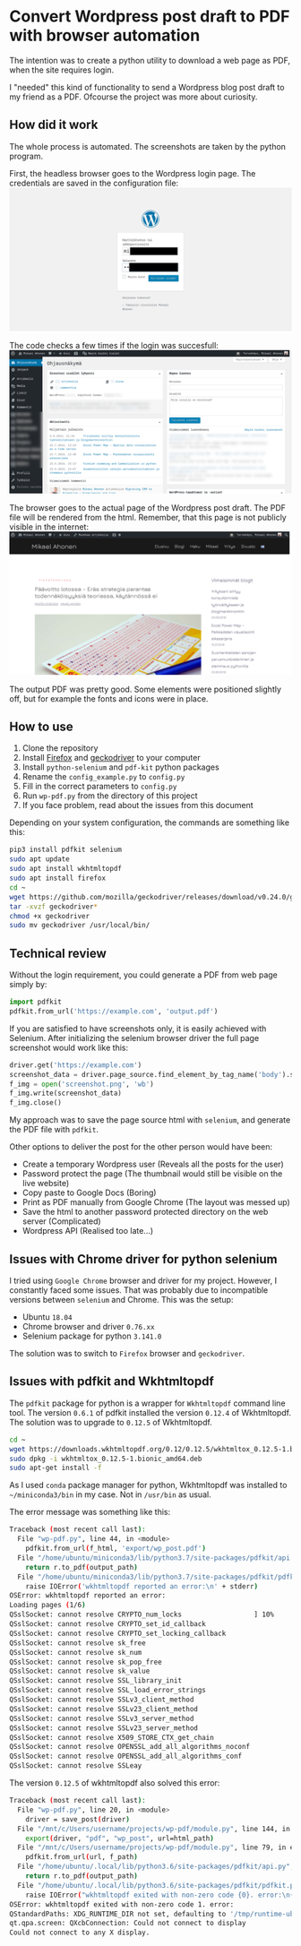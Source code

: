 # Convert Wordpress post draft to PDF with browser automation

The intention was to create a python utility to download a web page as PDF, when the site requires login.

I "needed" this kind of functionality to send a Wordpress blog post draft to my friend as a PDF. Ofcourse the project was more about curiosity.

## How did it work
The whole process is automated. The screenshots are taken by the python program.

First, the headless browser goes to the Wordpress login page. The credentials are saved in the configuration file:
![Wordpress admin panel login to screen to fill the credentials with python selenium.](img/wordpress-login-credentials-fill-selenium-python.png)


The code checks a few times if the login was succesfull:
![Python selenium checks a few times if the login was succesfull.](img/wordpress-verify-selenium-python-login.png)

The browser goes to the actual page of the Wordpress post draft. The PDF file will be rendered from the html. Remember, that this page is not publicly visible in the internet:
![Finally the selenium browser goes to the actual page of the Wordpress post draft.](img/wordpress-post-draft-export-pdf-selenium-python.png)

The output PDF was pretty good. Some elements were positioned slightly off, but for example the fonts and icons were in place.

## How to use
1. Clone the repository
2. Install [Firefox](https://askubuntu.com/questions/997192/how-do-i-install-firefox) and [geckodriver](https://askubuntu.com/questions/870530/how-to-install-geckodriver-in-ubuntu) to your computer
3. Install `python-selenium` and `pdf-kit` python packages
3. Rename the `config_example.py` to `config.py`
4. Fill in the correct parameters to `config.py`
5. Run `wp-pdf.py` from the directory of this project
6. If you face problem, read about the issues from this document

Depending on your system configuration, the commands are something like this:
```sh
pip3 install pdfkit selenium
sudo apt update
sudo apt install wkhtmltopdf
sudo apt install firefox
cd ~
wget https://github.com/mozilla/geckodriver/releases/download/v0.24.0/geckodriver-v0.24.0-linux64.tar.gz
tar -xvzf geckodriver*
chmod +x geckodriver
sudo mv geckodriver /usr/local/bin/
```

## Technical review

Without the login requirement, you could generate a PDF from web page simply by:

```py
import pdfkit
pdfkit.from_url('https://example.com', 'output.pdf')
```

If you are satisfied to have screenshots only, it is easily achieved with Selenium. After initializing the selenium browser driver the full page screenshot would work like this:
```py
driver.get('https://example.com')
screenshot_data = driver.page_source.find_element_by_tag_name('body').screenshot_as_png
f_img = open('screenshot.png', 'wb')
f_img.write(screenshot_data)
f_img.close()
```

My approach was to save the page source html with `selenium`, and generate the PDF file with `pdfkit`.  

Other options to deliver the post for the other person would have been:
* Create a temporary Wordpress user (Reveals all the posts for the user)
* Password protect the page (The thumbnail would still be visible on the live website)
* Copy paste to Google Docs (Boring)
* Print as PDF manually from Google Chrome (The layout was messed up)
* Save the html to another password protected directory on the web server (Complicated)
* Wordpress API (Realised too late...)

## Issues with Chrome driver for python selenium
I tried using `Google Chrome` browser and driver for my project. However, I constantly faced some issues. That was probably due to incompatible versions between `selenium` and Chrome. This was the setup:
* Ubuntu `18.04`
* Chrome browser and driver `0.76.xx`
* Selenium package for python `3.141.0`

The solution was to switch to `Firefox` browser and `geckodriver`.

## Issues with pdfkit and Wkhtmltopdf
The `pdfkit` package for python is a wrapper for `Wkhtmltopdf` command line tool. The version `0.6.1` of pdfkit installed the version `0.12.4` of Wkhtmltopdf. The solution was to upgrade to `0.12.5` of Wkhtmltopdf.

```sh
cd ~
wget https://downloads.wkhtmltopdf.org/0.12/0.12.5/wkhtmltox_0.12.5-1.bionic_amd64.deb
sudo dpkg -i wkhtmltox_0.12.5-1.bionic_amd64.deb
sudo apt-get install -f
```

As I used `conda` package manager for python, Wkhtmltopdf was installed to `~/miniconda3/bin` in my case. Not in `/usr/bin` as usual.

The error message was something like this:

```sh
Traceback (most recent call last):
  File "wp-pdf.py", line 44, in <module>
    pdfkit.from_url(f_html, 'export/wp_post.pdf')
  File "/home/ubuntu/miniconda3/lib/python3.7/site-packages/pdfkit/api.py", line 26, in from_url
    return r.to_pdf(output_path)
  File "/home/ubuntu/miniconda3/lib/python3.7/site-packages/pdfkit/pdfkit.py", line 156, in to_pdf
    raise IOError('wkhtmltopdf reported an error:\n' + stderr)
OSError: wkhtmltopdf reported an error:
Loading pages (1/6)
QSslSocket: cannot resolve CRYPTO_num_locks                  ] 10%
QSslSocket: cannot resolve CRYPTO_set_id_callback
QSslSocket: cannot resolve CRYPTO_set_locking_callback
QSslSocket: cannot resolve sk_free
QSslSocket: cannot resolve sk_num
QSslSocket: cannot resolve sk_pop_free
QSslSocket: cannot resolve sk_value
QSslSocket: cannot resolve SSL_library_init
QSslSocket: cannot resolve SSL_load_error_strings
QSslSocket: cannot resolve SSLv3_client_method
QSslSocket: cannot resolve SSLv23_client_method
QSslSocket: cannot resolve SSLv3_server_method
QSslSocket: cannot resolve SSLv23_server_method
QSslSocket: cannot resolve X509_STORE_CTX_get_chain
QSslSocket: cannot resolve OPENSSL_add_all_algorithms_noconf
QSslSocket: cannot resolve OPENSSL_add_all_algorithms_conf
QSslSocket: cannot resolve SSLeay
```

The version `0.12.5` of wkhtmltopdf also solved this error:
```sh
Traceback (most recent call last):
  File "wp-pdf.py", line 20, in <module>
    driver = save_post(driver)
  File "/mnt/c/Users/username/projects/wp-pdf/module.py", line 144, in save_post
    export(driver, "pdf", "wp_post", url=html_path)
  File "/mnt/c/Users/username/projects/wp-pdf/module.py", line 79, in export
    pdfkit.from_url(url, f_path)
  File "/home/ubuntu/.local/lib/python3.6/site-packages/pdfkit/api.py", line 26, in from_url
    return r.to_pdf(output_path)
  File "/home/ubuntu/.local/lib/python3.6/site-packages/pdfkit/pdfkit.py", line 159, in to_pdf
    raise IOError("wkhtmltopdf exited with non-zero code {0}. error:\n{1}".format(exit_code, stderr))
OSError: wkhtmltopdf exited with non-zero code 1. error:
QStandardPaths: XDG_RUNTIME_DIR not set, defaulting to '/tmp/runtime-ubuntu'
qt.qpa.screen: QXcbConnection: Could not connect to display
Could not connect to any X display.
```
